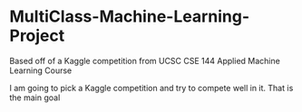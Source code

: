 # MultiClass-Machine-Learning-Project

Based off of a Kaggle competition from UCSC CSE 144 Applied Machine Learning Course

I am going to pick a Kaggle competition and try to compete well in it. That is the main goal

